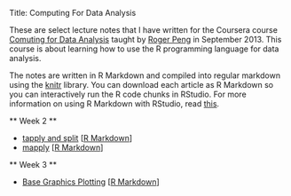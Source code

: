 Title: Computing For Data Analysis

These are select lecture notes that I have written for the Coursera course
[Comuting for Data Analysis](https://www.coursera.org/course/compdata)
taught by [Roger Peng](http://www.biostat.jhsph.edu/~rpeng/) in September 2013.
This course is about learning how to use the R programming language for data analysis.



The notes are written in R Markdown and compiled into regular markdown using
the [knitr](http://yihui.name/knitr/) library. You can download each article
as R Markdown so you can interactively run the R code chunks in RStudio.
For more information on using R Markdown with RStudio, read [this](http://www.rstudio.com/ide/docs/authoring/using_markdown).

** Week 2 **

* [tapply and split]({filename}/computing_for_data_analysis/tapply_and_split.md)
  [[R Markdown]({filename}/computing_for_data_analysis/rmarkdown/tapply_and_split.rmd)]
* [mapply]({filename}/computing_for_data_analysis/mapply.md)
  [[R Markdown]({filename}/computing_for_data_analysis/rmarkdown/mapply.rmd)]


** Week 3 **

* [Base Graphics Plotting]({filename}/computing_for_data_analysis/basePlotting.md)
  [[R Markdown]({filename}/computing_for_data_analysis/rmarkdown/basePlotting.rmd)]
